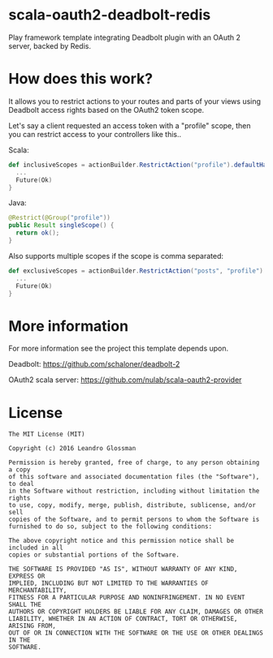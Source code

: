 # scala-oauth2-deadbolt-redis
Play framework template integrating Deadbolt plugin with an OAuth 2 server, backed by Redis.

# How does this work?
 
 It allows you to restrict actions to your routes and parts of your views using Deadbolt access rights based on the OAuth2 token scope.
 
 Let's say a client requested an access token with a "profile" scope, then you can restrict access to your controllers like this..
 
 Scala:
```scala
def inclusiveScopes = actionBuilder.RestrictAction("profile").defaultHandler() { implicit request =>
  ...
  Future(Ok)
}
```
 Java:
```java
@Restrict(@Group("profile"))
public Result singleScope() {
  return ok();
}
```

Also supports multiple scopes if the scope is comma separated:
```scala
def exclusiveScopes = actionBuilder.RestrictAction("posts", "profile").defaultHandler() { implicit request =>
  ...
  Future(Ok)
}
```

# More information

For more information see the project this template depends upon.

Deadbolt:
https://github.com/schaloner/deadbolt-2

OAuth2 scala server:
https://github.com/nulab/scala-oauth2-provider



# License

```
The MIT License (MIT)

Copyright (c) 2016 Leandro Glossman

Permission is hereby granted, free of charge, to any person obtaining a copy
of this software and associated documentation files (the "Software"), to deal
in the Software without restriction, including without limitation the rights
to use, copy, modify, merge, publish, distribute, sublicense, and/or sell
copies of the Software, and to permit persons to whom the Software is
furnished to do so, subject to the following conditions:

The above copyright notice and this permission notice shall be included in all
copies or substantial portions of the Software.

THE SOFTWARE IS PROVIDED "AS IS", WITHOUT WARRANTY OF ANY KIND, EXPRESS OR
IMPLIED, INCLUDING BUT NOT LIMITED TO THE WARRANTIES OF MERCHANTABILITY,
FITNESS FOR A PARTICULAR PURPOSE AND NONINFRINGEMENT. IN NO EVENT SHALL THE
AUTHORS OR COPYRIGHT HOLDERS BE LIABLE FOR ANY CLAIM, DAMAGES OR OTHER
LIABILITY, WHETHER IN AN ACTION OF CONTRACT, TORT OR OTHERWISE, ARISING FROM,
OUT OF OR IN CONNECTION WITH THE SOFTWARE OR THE USE OR OTHER DEALINGS IN THE
SOFTWARE.
```
